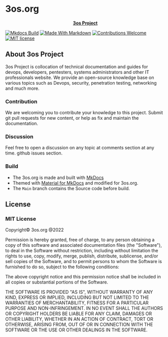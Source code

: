 # 3os.org

<!-- <p align="center">
  <a href="https://3os.org/">
    <img src="" width="320" alt="3os Project">
  </a>
</p> -->

<p align="center">
  <strong>
    <a href="https://3os.org/">3os Project</a> 
  </strong>
</p>

[![Mkdocs Build][mkdocs-build-badge]][mkdocs-build-url]
[![Made With Markdown][made-with-markdown-badge]][made-with-markdown-url]
[![Contributions Welcome][contributions-welcome-badge]][contributions-welcome-url]
[![MIT license][mit-license-badge]][mit-license-url]

## About 3os Project

3os Project is collocation of technical documentation and guides for devops, developers, pentesters, systems administrators and other IT professionals website. We provide an open-source knowledge base on various topics such as Devops, security, penetration testing, networking and much more.

### Contribution

We are welcoming you to contribute your knowledge to this project. Submit git pull requests for new content, or help as fix and maintain the documentation.

### Discussion

Feel free to open a discussion on any topic at comments section at any time. github issues section.

### Build

- The 3os.org is made and built with [MkDocs](https://www.mkdocs.org/)
- Themed with [Material for MkDocs](https://squidfunk.github.io/mkdocs-material/) and modified for 3os.org.
- The `Main` branch contains the Source code before build.

## License

### MIT License

Copyright© 3os.org @2022

Permission is hereby granted, free of charge, to any person obtaining a copy
of this software and associated documentation files (the "Software"), to
deal in the Software without restriction, including without limitation the
rights to use, copy, modify, merge, publish, distribute, sublicense, and/or
sell copies of the Software, and to permit persons to whom the Software is
furnished to do so, subject to the following conditions:

The above copyright notice and this permission notice shall be included in
all copies or substantial portions of the Software.

THE SOFTWARE IS PROVIDED "AS IS", WITHOUT WARRANTY OF ANY KIND, EXPRESS OR
IMPLIED, INCLUDING BUT NOT LIMITED TO THE WARRANTIES OF MERCHANTABILITY,
FITNESS FOR A PARTICULAR PURPOSE AND NON-INFRINGEMENT. IN NO EVENT SHALL THE
AUTHORS OR COPYRIGHT HOLDERS BE LIABLE FOR ANY CLAIM, DAMAGES OR OTHER
LIABILITY, WHETHER IN AN ACTION OF CONTRACT, TORT OR OTHERWISE, ARISING
FROM, OUT OF OR IN CONNECTION WITH THE SOFTWARE OR THE USE OR OTHER DEALINGS
IN THE SOFTWARE.

<!-- appendices -->

[mkdocs-build-badge]: https://github.com/fire1ce/3os.org/actions/workflows/mkdocs-build.yml/badge.svg
[mkdocs-build-url]: https://github.com/fire1ce/3os.org/actions/workflows/mkdocs-build.yml
[made-with-markdown-badge]: https://img.shields.io/badge/Made%20with-Markdown-1f425f.svg
[made-with-markdown-url]: https://3os.org/guides/markdown-cheatsheet/about/
[contributions-welcome-badge]: https://img.shields.io/badge/contributions-welcome-brightgreen.svg?style=flat
[contributions-welcome-url]: https://github.com/fire1ce/3os.org/tree/master/src
[mit-license-badge]: https://img.shields.io/badge/License-MIT-blue.svg
[mit-license-url]: https://mit-license.org/

<!-- end appendices -->
